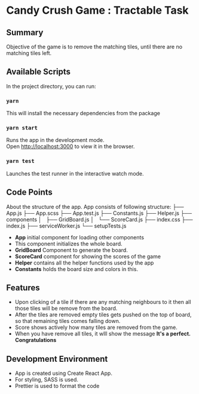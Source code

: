 # Candy Crush Game : Tractable Task

## Summary

Objective of the game is to remove the matching tiles, until there are no matching tiles left.

## Available Scripts

In the project directory, you can run:

### `yarn`

This will install the necessary dependencies from the package

### `yarn start`

Runs the app in the development mode.<br />
Open [http://localhost:3000](http://localhost:3000) to view it in the browser.

### `yarn test`

Launches the test runner in the interactive watch mode.<br />

## Code Points

About the structure of the app.
App consists of following structure:
├── App.js
├── App.scss
├── App.test.js
├── Constants.js
├── Helper.js
├── components
│   ├── GridBoard.js
│   └── ScoreCard.js
├── index.css
├── index.js
├── serviceWorker.js
└── setupTests.js

- **App** initial component for loading other components
- This component initializes the whole board.
- **GridBoard** Component to generate the board.
- **ScoreCard** component for showing the scores of the game
- **Helper** contains all the helper functions used by the app
- **Constants** holds the board size and colors in this.

## Features

- Upon clicking of a tile if there are any matching neighbours to it then all those tiles will be remove from the board.
- After the tiles are removed empty tiles gets pushed on the top of board, so that remaining tiles comes falling down.
- Score shows actively how many tiles are removed from the game.
- When you have remove all tiles, it wlll show the message **It's a perfect. Congratulations**


## Development Environment
* App is created using Create React App.
* For styling, SASS is used.
* Prettier is used to format the code